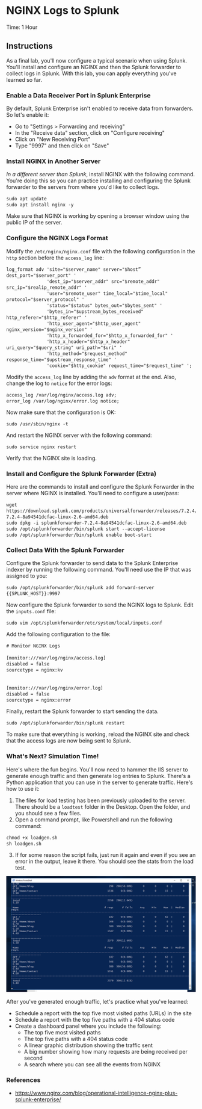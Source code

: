 # NGINX Logs to Splunk
Time: 1 Hour

## Instructions
As a final lab, you'll now configure a typical scenario when using Splunk. You'll install and configure an NGINX and then the Splunk forwarder to collect logs in Splunk. With this lab, you can apply everything you've learned so far.

### Enable a Data Receiver Port in Splunk Enterprise
By default, Splunk Enterprise isn't enabled to receive data from forwarders. So let's enable it:

- Go to "Settings > Forwarding and receiving"
- In the "Receive data" section, click on "Configure receiving"
- Click on "New Receiving Port"
- Type "9997" and then click on "Save"

### Install NGINX in Another Server
*In a different server than Splunk*, install NGINX with the following command. You're doing this so you can practice installing and configuring the Splunk forwarder to the servers from where you'd like to collect logs.

```
sudo apt update
sudo apt install nginx -y
```

Make sure that NGINX is working by opening a browser window using the public IP of the server.

### Configure the NGINX Logs Format
Modify the `/etc/nginx/nginx.conf` file with the following configuration in the `http` section before the `access_log` line:

```
log_format adv 'site="$server_name" server="$host” dest_port="$server_port" '
               'dest_ip="$server_addr" src="$remote_addr" src_ip="$realip_remote_addr" '
               'user="$remote_user" time_local="$time_local" protocol="$server_protocol" '
               'status="$status" bytes_out="$bytes_sent" '
               'bytes_in="$upstream_bytes_received" http_referer="$http_referer" '
               'http_user_agent="$http_user_agent" nginx_version="$nginx_version" '
               'http_x_forwarded_for="$http_x_forwarded_for" '
               'http_x_header="$http_x_header" uri_query="$query_string" uri_path="$uri" '
               'http_method="$request_method" response_time="$upstream_response_time" '
               'cookie="$http_cookie" request_time="$request_time" ';
```

Modify the `access_log` line by adding the `adv` format at the end. Also, change the log to `notice` for the error logs:

```
access_log /var/log/nginx/access.log adv;
error_log /var/log/nginx/error.log notice;
```

Now make sure that the configuration is OK:

```
sudo /usr/sbin/nginx -t
```

And restart the NGINX server with the following command:

```
sudo service nginx restart
```

Verify that the NGINX site is loading.

### Install and Configure the Splunk Forwarder (Extra)
Here are the commands to install and configure the Splunk Forwarder in the server where NGINX is installed. You'll need to configure a user/pass:

```
wget https://download.splunk.com/products/universalforwarder/releases/7.2.4/linux/splunkforwarder-7.2.4-8a94541dcfac-linux-2.6-amd64.deb
sudo dpkg -i splunkforwarder-7.2.4-8a94541dcfac-linux-2.6-amd64.deb
sudo /opt/splunkforwarder/bin/splunk start --accept-license
sudo /opt/splunkforwarder/bin/splunk enable boot-start
```

### Collect Data With the Splunk Forwarder
Configure the Splunk forwarder to send data to the Splunk Enterprise indexer by running the following command. You'll need use the IP that was assigned to you:

```
sudo /opt/splunkforwarder/bin/splunk add forward-server {{SPLUNK_HOST}}:9997
```

Now configure the Splunk forwarder to send the NGINX logs to Splunk. Edit the `inputs.conf` file:

```
sudo vim /opt/splunkforwarder/etc/system/local/inputs.conf
```

Add the following configuration to the file:

```
# Monitor NGINX Logs

[monitor:///var/log/nginx/access.log]
disabled = false
sourcetype = nginx:kv


[monitor:///var/log/nginx/error.log]
disabled = false
sourcetype = nginx:error
```

Finally, restart the Splunk forwarder to start sending the data.

```
sudo /opt/splunkforwarder/bin/splunk restart
```

To make sure that everything is working, reload the NGINX site and check that the access logs are now being sent to Splunk.

### What's Next? Simulation Time!
Here's where the fun begins. You'll now need to hammer the IIS server to generate enough traffic and then generate log entries to Splunk. There's a Python application that you can use in the server to generate traffic. Here's how to use it:

1. The files for load testing has been previously uploaded to the server. There should be a `loadtest` folder in the Desktop. Open the folder, and you should see a few files.
2. Open a command prompt, like Powershell and run the following command:

```
chmod +x loadgen.sh
sh loadgen.sh
```

3. If for some reason the script fails, just run it again and even if you see an error in the output, leave it there. You should see the stats from the load test.

![Loadtest Output](../img/loadtest-output.png)

After you've generated enough traffic, let's practice what you've learned:

- Schedule a report with the top five most visited paths (URLs) in the site
- Schedule a report with the top five paths with a 404 status code
- Create a dashboard panel where you include the following:
    - The top five most visited paths
    - The top five paths with a 404 status code
    - A linear graphic distribution showing the traffic sent
    - A big number showing how many requests are being received per second
    - A search where you can see all the events from NGINX

### References
- https://www.nginx.com/blog/operational-intelligence-nginx-plus-splunk-enterprise/
